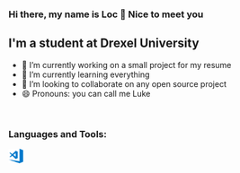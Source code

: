 ### Hi there, my name is Loc 👋 Nice to meet you

<!--
**shenlong2010/shenlong2010** is a ✨ _special_ ✨ repository because its `README.md` (this file) appears on your GitHub profile.
-->

## I'm a student at Drexel University

- 🔭 I’m currently working on a small project for my resume
- 🌱 I’m currently learning everything
- 👯 I’m looking to collaborate on any open source project
- 😄 Pronouns: you can call me Luke

<br />

### Languages and Tools:
<img align="left" alt="Visual Studio Code" width="26px" src="https://raw.githubusercontent.com/github/explore/80688e429a7d4ef2fca1e82350fe8e3517d3494d/topics/visual-studio-code/visual-studio-code.png" />
